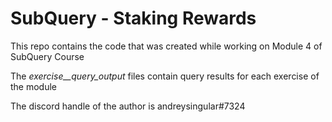# SubQuery - Staking Rewards

This repo contains the code that was created while working on Module 4 of SubQuery Course

The *exercise_<num>_query_output* files contain query results for each exercise of the module

The discord handle of the author is andreysingular#7324
